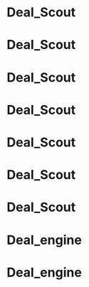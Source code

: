 # Deal_Scout
# Deal_Scout
# Deal_Scout
# Deal_Scout
# Deal_Scout
# Deal_Scout
# Deal_Scout
# Deal_engine
# Deal_engine
